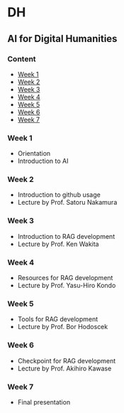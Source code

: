 # DH

## AI for Digital Humanities

### Content

- [Week 1](#week-1)
- [Week 2](#week-2)
- [Week 3](#week-3)
- [Week 4](#week-4)
- [Week 5](#week-5)
- [Week 6](#week-6)
- [Week 7](#week-7)

### Week 1

- Orientation
- Introduction to AI

### Week 2

- Introduction to github usage
- Lecture by Prof. Satoru Nakamura

### Week 3

- Introduction to RAG development
- Lecture by Prof. Ken Wakita

### Week 4

- Resources for RAG development
- Lecture by Prof. Yasu-Hiro Kondo

### Week 5

- Tools for RAG development
- Lecture by Prof. Bor Hodoscek

### Week 6

- Checkpoint for RAG development
- Lecture by Prof. Akihiro Kawase

### Week 7

- Final presentation

